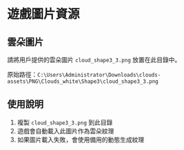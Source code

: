 # 遊戲圖片資源

## 雲朵圖片
請將用戶提供的雲朵圖片 `cloud_shape3_3.png` 放置在此目錄中。

原始路徑：`C:\Users\Administrator\Downloads\clouds-assets\PNG\Clouds_white\Shape3\cloud_shape3_3.png`

## 使用說明
1. 複製 `cloud_shape3_3.png` 到此目錄
2. 遊戲會自動載入此圖片作為雲朵紋理
3. 如果圖片載入失敗，會使用備用的動態生成紋理
